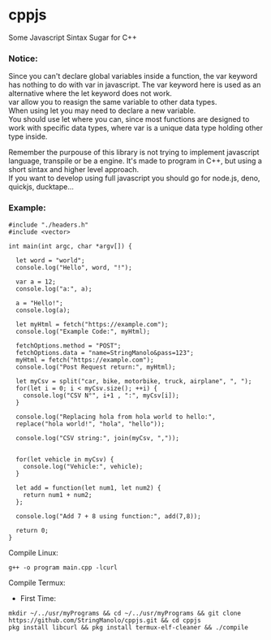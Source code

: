 # cppjs
Some Javascript Sintax Sugar for C++

### Notice:
Since you can't declare global variables inside a function, the var keyword has nothing to do with var in javascript. The var keyword here is used as an alternative where the let keyword does not work.  
var allow you to reasign the same variable to other data types.  
When using let you may need to declare a new variable.  
You should use let where you can, since most functions are designed to work with specific data types, where var is a unique data type holding other type inside.  

Remember the purpouse of this library is not trying to implement javascript language, transpile or be a engine. It's made to program in C++, but using a short sintax and higher level approach.  
If you want to develop using full javascript you should go for node.js, deno, quickjs, ducktape...

### Example:
```
#include "./headers.h"
#include <vector>

int main(int argc, char *argv[]) {

  let word = "world";
  console.log("Hello", word, "!");

  var a = 12;
  console.log("a:", a);

  a = "Hello!";
  console.log(a);

  let myHtml = fetch("https://example.com");
  console.log("Example Code:", myHtml);

  fetchOptions.method = "POST";
  fetchOptions.data = "name=StringManolo&pass=123";
  myHtml = fetch("https://example.com");
  console.log("Post Request return:", myHtml);

  let myCsv = split("car, bike, motorbike, truck, airplane", ", ");
  for(let i = 0; i < myCsv.size(); ++i) {
    console.log("CSV N°", i+1 , ":", myCsv[i]);
  }

  console.log("Replacing hola from hola world to hello:",
  replace("hola world!", "hola", "hello"));

  console.log("CSV string:", join(myCsv, ","));


  for(let vehicle in myCsv) {
    console.log("Vehicle:", vehicle);
  }

  let add = function(let num1, let num2) {
    return num1 + num2;
  };

  console.log("Add 7 + 8 using function:", add(7,8));

  return 0;
}
```
  
Compile Linux:  
```
g++ -o program main.cpp -lcurl
```
  
Compile Termux:  
+ First Time:
```
mkdir ~/../usr/myPrograms && cd ~/../usr/myPrograms && git clone https://github.com/StringManolo/cppjs.git && cd cppjs
pkg install libcurl && pkg install termux-elf-cleaner && ./compile
```


